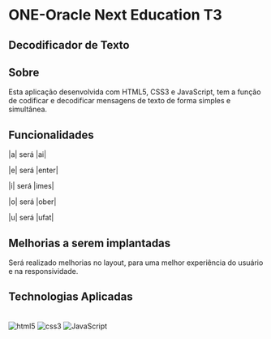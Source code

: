 # ONE-Oracle Next Education T3

## Decodificador de Texto

## Sobre

Esta aplicação desenvolvida com HTML5, CSS3 e JavaScript, tem a função de codificar e decodificar mensagens de texto de forma simples e simultânea. 

## Funcionalidades

|a| será |ai|

|e| será |enter|

|i| será |imes|

|o| será |ober|

|u| será |ufat|


## Melhorias a serem implantadas
Será realizado melhorias no layout, para uma melhor experiência do usuário e na responsividade. 





## Technologias Aplicadas

<div style="display: inline_block"><br/>
    <img align="center" alt="html5" src="https://img.shields.io/badge/HTML5-E34F26?style=for-the-badge&logo=html5&logoColor=white" />
<img align="center" alt="css3" src="https://img.shields.io/badge/CSS3-1572B6?style=for-the-badge&logo=css3&logoColor=white" />
<img align="center" alt="JavaScript" src="https://img.shields.io/badge/JavaScript-F7DF1E?style=for-the-badge&logo=javascript&logoColor=black" />
</div><br/>
